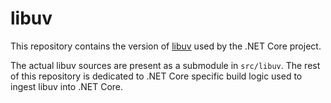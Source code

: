 # libuv

This repository contains the version of [libuv](https://github.com/libuv/libuv)
used by the .NET Core project.

The actual libuv sources are present as a submodule in `src/libuv`. The rest of
this repository is dedicated to .NET Core specific build logic used to ingest
libuv into .NET Core.
